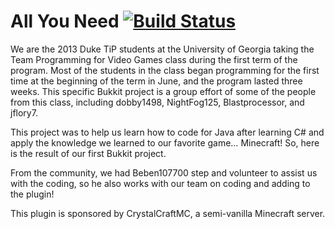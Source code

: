All You Need [![Build Status](https://travis-ci.org/jflory7/All-You-Need.svg)](https://travis-ci.org/jflory7/All-You-Need)
=============

We are the 2013 Duke TiP students at the University of Georgia taking the
Team Programming for Video Games class during the first term of the program.
Most of the students in the class began programming for the first time at
the beginning of the term in June, and the program lasted three weeks.
This specific Bukkit project is a group effort of some of the people from
this class, including dobby1498, NightFog125, Blastprocessor, and jflory7.

This project was to help us learn how to code for Java after learning C#
and apply the knowledge we learned to our favorite game… Minecraft! So,
here is the result of our first Bukkit project.

From the community, we had Beben107700 step and volunteer to assist us with
the coding, so he also works with our team on coding and adding to the plugin!

This plugin is sponsored by CrystalCraftMC, a semi-vanilla Minecraft server.
